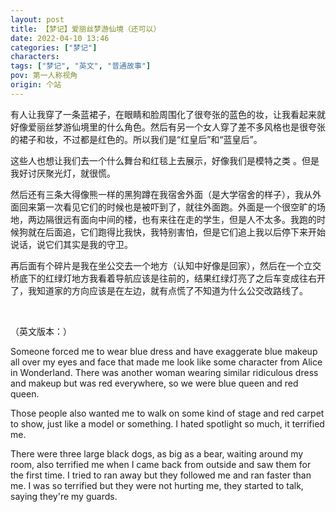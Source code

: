```yaml
---
layout: post
title: 【梦记】爱丽丝梦游仙境（还可以）
date: 2022-04-10 13:46
categories: ["梦记"]
characters: 
tags: ["梦记", "英文", "普通故事"]
pov: 第一人称视角
origin: 个站
---
```


有人让我穿了一条蓝裙子，在眼睛和脸周围化了很夸张的蓝色的妆，让我看起来就好像爱丽丝梦游仙境里的什么角色。然后有另一个女人穿了差不多风格也是很夸张的裙子和妆，不过都是红色的。所以我们是“红皇后”和“蓝皇后”。

这些人也想让我们去一个什么舞台和红毯上去展示，好像我们是模特之类 。但是我好讨厌聚光灯，就很慌。

然后还有三条大得像熊一样的黑狗蹲在我宿舍外面（是大学宿舍的样子），我从外面回来第一次看见它们的时候也是被吓到了，就往外面跑。外面是一个很空旷的场地，两边隔很远有面向中间的楼，也有来往在走的学生，但是人不太多。我跑的时候狗就在后面追，它们跑得比我快，我特别害怕，但是它们追上我以后停下来开始说话，说它们其实是我的守卫。

再后面有个碎片是我在坐公交去一个地方（认知中好像是回家），然后在一个立交桥底下的红绿灯地方我看着导航应该是往前的，结果红绿灯亮了之后车变成往右开了，我知道家的方向应该是在左边，就有点慌了不知道为什么公交改路线了。

<br>

（英文版本：）

Someone forced me to wear blue dress and have exaggerate blue makeup all over my eyes and face that made me look like some character from Alice in Wonderland. There was another woman wearing similar ridiculous dress and makeup but was red everywhere, so we were blue queen and red queen.

Those people also wanted me to walk on some kind of stage and red carpet to show, just like a model or something. I hated spotlight so much, it terrified me.

There were three large black dogs, as big as a bear, waiting around my room, also terrified me when I came back from outside and saw them for the first time. I tried to ran away but they followed me and ran faster than me. I was so terrified but they were not hurting me, they started to talk, saying they're my guards.

